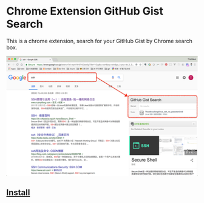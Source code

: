 # Chrome Extension GitHub Gist Search

This is a chrome extension, search for your GitHub Gist by Chrome search box.

![Screen Shot](./Screen-Shot.png)

## [Install](https://chrome.google.com/webstore/detail/github-gist-search/mamcpimmmcfjddbnldmnbajnknjjdhkk)
